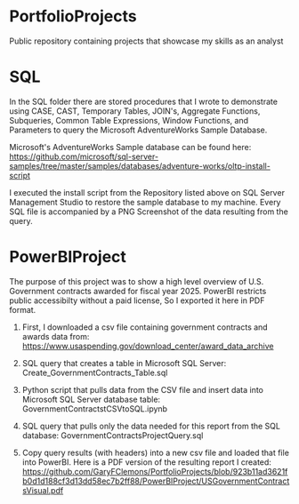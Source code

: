 # PortfolioProjects
Public repository containing projects that showcase my skills as an analyst

# SQL 
In the SQL folder there are stored procedures that I wrote to demonstrate using CASE, CAST, Temporary Tables, JOIN's,  Aggregate Functions, Subqueries, Common Table Expressions, Window Functions, and Parameters to query the Microsoft AdventureWorks Sample Database.

Microsoft's AdventureWorks Sample database can be found here: https://github.com/microsoft/sql-server-samples/tree/master/samples/databases/adventure-works/oltp-install-script

I executed the install script from the Repository listed above on SQL Server Management Studio to restore the sample database
to my machine. Every SQL file is accompanied by a PNG Screenshot of the data resulting from the query.

# PowerBIProject
The purpose of this project was to show a high level overview of U.S. Government contracts awarded for fiscal year 2025. 
PowerBI restricts public accessibilty without a paid license, So I exported it here in PDF format.

1. First, I downloaded a csv file containing government contracts and awards data from: https://www.usaspending.gov/download_center/award_data_archive

2. SQL query that creates a table in Microsoft SQL Server:
Create_GovernmentContracts_Table.sql 

3. Python script that pulls data from the CSV file and insert data into Microsoft SQL Server database table:
GovernmentContractstCSVtoSQL.ipynb

4. SQL query that pulls only the data needed for this report from the SQL database:
GovernmentContractsProjectQuery.sql

5. Copy query results (with headers) into a new csv file and loaded that file into PowerBI.
Here is a PDF version of the resulting report I created:
https://github.com/GaryFClemons/PortfolioProjects/blob/923b11ad3621fb0d1d188cf3d13dd58ec7b2ff88/PowerBIProject/USGovernmentContractsVisual.pdf







